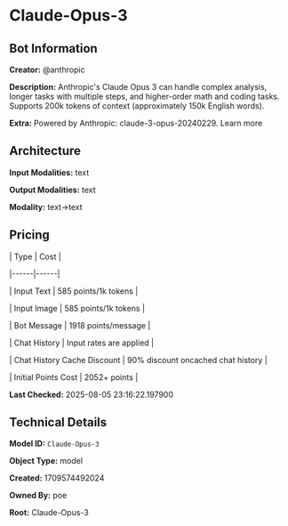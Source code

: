 # Claude-Opus-3

## Bot Information

**Creator:** @anthropic

**Description:** Anthropic's Claude Opus 3 can handle complex analysis, longer tasks with multiple steps, and higher-order math and coding tasks. Supports 200k tokens of context (approximately 150k English words).

**Extra:** Powered by Anthropic: claude-3-opus-20240229. Learn more


## Architecture

**Input Modalities:** text

**Output Modalities:** text

**Modality:** text->text


## Pricing

| Type | Cost |

|------|------|

| Input Text | 585 points/1k tokens |

| Input Image | 585 points/1k tokens |

| Bot Message | 1918 points/message |

| Chat History | Input rates are applied |

| Chat History Cache Discount | 90% discount oncached chat history |

| Initial Points Cost | 2052+ points |


**Last Checked:** 2025-08-05 23:16:22.197900


## Technical Details

**Model ID:** `Claude-Opus-3`

**Object Type:** model

**Created:** 1709574492024

**Owned By:** poe

**Root:** Claude-Opus-3
